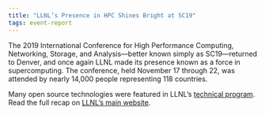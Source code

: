 ```yaml
---
title: "LLNL’s Presence in HPC Shines Bright at SC19"
tags: event-report
---
```


The 2019 International Conference for High Performance Computing, Networking, Storage, and Analysis&mdash;better known simply as SC19&mdash;returned to Denver, and once again LLNL made its presence known as a force in supercomputing. The conference, held November 17 through 22, was attended by nearly 14,000 people representing 118 countries.

Many open source technologies were featured in LLNL’s [technical program](https://computing.llnl.gov/sc19-event-calendar). Read the full recap on [LLNL’s main website](https://www.llnl.gov/news/llnls-presence-hpc-shines-bright-sc19).
